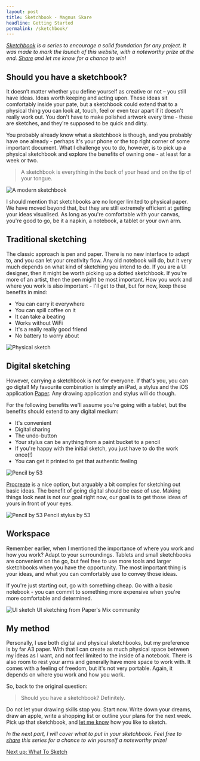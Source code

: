 ```yaml
---
layout: post
title: Sketchbook - Magnus Skare
headline: Getting Started
permalink: /sketchbook/
---
```


*<a href="/case-sketchbook">Sketchbook</a> is a series to encourage a solid foundation for any project. It was made to mark the launch of this website, with a noteworthy prize at the end. <a href="http://twitter.com/share?text=How To Start Sketching" target="_blank">Share</a> and let me know for a chance to win!*

Should you have a sketchbook?
-

It doesn’t matter whether you define yourself as creative or not – you still have ideas. Ideas worth keeping and acting upon. These ideas sit comfortably inside your pate, but a sketchbook could extend that to a physical thing you can look at, touch, feel or even tear apart if it doesn't really work out. You don't have to make polished artwork every time - these are sketches, and they're supposed to be quick and dirty.

You probably already know what a sketchbook is though, and you probably have one already - perhaps it's your phone or the top right corner of some important document. What I challenge you to do, however, is to pick up a physical sketchbook and explore the benefits of owning one - at least for a week or two.

> A sketchbook is everything in the back of your head and on the tip of your tongue.

<img src="../img/sketchbook/img_01.jpg" alt="A modern sketchbook" class="cover big">

I should mention that sketchbooks are no longer limited to physical paper. We have moved beyond that, but they are still extremely efficient at getting your ideas visualised. As long as you're comfortable with your canvas, you're good to go, be it a napkin, a notebook, a tablet or your own arm.

Traditional sketching
-

The classic approach is pen and paper. There is no new interface to adapt to, and you can let your creativity flow. Any old notebook will do, but it very much depends on what kind of sketching you intend to do. If you are a UI designer, then it might be worth picking up a dotted sketchbook. If you're more of an artist, then the pen might be most important. How you work and where you work is also important - I'll get to that, but for now, keep these benefits in mind:

* You can carry it everywhere
* You can spill coffee on it
* It can take a beating
* Works without WiFi
* It's a really really good friend
* No battery to worry about

<img src="../img/sketchbook/img_06.jpg" alt="Physical sketch" class="cover big">

Digital sketching
-

However, carrying a sketchbook is not for everyone. If that's you, you can go digtal! My favourite combination is simply an iPad, a stylus and the iOS application <a href="https://www.fiftythree.com/paper" target="_blank">Paper</a>. Any drawing application and stylus will do though.

For the following benefits we'll assume you're going with a tablet, but the benefits should extend to any digital medium:

* It's convenient
* Digital sharing
* The undo-button
* Your stylus can be anything from a paint bucket to a pencil
* If you're happy with the initial sketch, you just have to do the work once(!)
* You can get it printed to get that authentic feeling

<img src="../img/sketchbook/img_03.jpg" alt="Pencil by 53" class="cover big">

<a href="https://itunes.apple.com/gb/app/procreate-sketch-paint-create./id425073498?mt=8" target="_blank">Procreate</a> is a nice option, but arguably a bit complex for sketching out basic ideas. The benefit of going digital should be ease of use. Making things look neat is not our goal right now, our goal is to get those ideas of yours in front of your eyes.

<span class="sidenote">
	<img src="../img/sketchbook/img_05.jpg" alt="Pencil by 53">
	<span>Pencil stylus by 53</span>
</span>

Workspace
-
Remember earlier, when I mentioned the importance of where you work and how you work? Adapt to your surroundings. Tablets and small sketchbooks are convenient on the go, but feel free to use more tools and larger sketchbooks when you have the opportunity. The most important thing is your ideas, and what you can comfortably use to convey those ideas.

If you're just starting out, go with something cheap. Go with a basic notebook - you can commit to something more expensive when you're more comfortable and determined.

<span class="sidenote">
	<img src="../img/sketchbook/img_07.jpg" alt="UI sketch">
	<span>UI sketching from Paper's Mix community</span>
</span>

My method
-

Personally, I use both digital and physical sketchbooks, but my preference is by far A3 paper. With that I can create as much physical space between my ideas as I want, and not feel limited to the inside of a notebook. There is also room to rest your arms and generally have more space to work with. It comes with a feeling of freedom, but it's not very portable. Again, it depends on where you work and how you work.

So, back to the original question:

> Should you have a sketchbook? Definitely.

Do not let your drawing skills stop you. Start now. Write down your dreams, draw an apple, write a shopping list or outline your plans for the next week. Pick up that sketchbook, and <a href="https://twitter.com/MagnusSkare" target="_blank">let me know</a> how you like to sketch.

*In the next part, I will cover what to put in your sketchbook. Feel free to <a href="http://twitter.com/share?text=How To Start Sketching" target="_blank">share</a> this series for a chance to win yourself a noteworthy prize!*

<a href="/sketchbook-2" class="next">Next up: What To Sketch</a>



